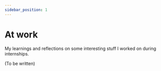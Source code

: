 ```yaml
---
sidebar_position: 1
---
```


# At work
My learnings and reflections on some interesting stuff I worked on during internships.

(To be written)